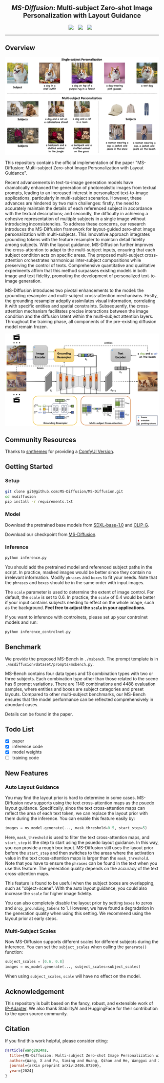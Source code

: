 ## <div align="center"> <i>MS-Diffusion</i>: Multi-subject Zero-shot Image Personalization with Layout Guidance </div>

<div align="center">

  <a href="https://MS-Diffusion.github.io"><img src="https://img.shields.io/static/v1?label=Project%20Page&message=GitHub&color=blue&logo=github"></a> &ensp;
  <a href="https://arxiv.org/abs/2406.07209"><img src="https://img.shields.io/static/v1?label=ArXiv&message=2406.07209&color=B31B1B&logo=arxiv"></a> &ensp;
  <a href="https://huggingface.co/doge1516/MS-Diffusion"><img src="https://img.shields.io/static/v1?label=Model Weights&message=HuggingFace&color=yellow"></a> &ensp;

</div>

---

## Overview

![example](imgs/teaser_new.png)

This repository contains the official implementation of the paper "MS-Diffusion: Multi-subject Zero-shot Image Personalization with Layout Guidance".

Recent advancements in text-to-image generation models have dramatically enhanced the generation of photorealistic images from textual prompts, leading to an increased interest in personalized text-to-image applications, particularly in multi-subject scenarios. However, these advances are hindered by two main challenges: firstly, the need to accurately maintain the details of each referenced subject in accordance with the textual descriptions; and secondly, the difficulty in achieving a cohesive representation of multiple subjects in a single image without introducing inconsistencies. To address these concerns, our research introduces the MS-Diffusion framework for layout-guided zero-shot image personalization with multi-subjects. This innovative approach integrates grounding tokens with the feature resampler to maintain detail fidelity among subjects. With the layout guidance, MS-Diffusion further improves the cross-attention to adapt to the multi-subject inputs, ensuring that each subject condition acts on specific areas. The proposed multi-subject cross-attention orchestrates harmonious inter-subject compositions while preserving the control of texts. Comprehensive quantitative and qualitative experiments affirm that this method surpasses existing models in both image and text fidelity, promoting the development of personalized text-to-image generation.

MS-Diffusion introduces two pivotal enhancements to the model: the grounding resampler and multi-subject cross-attention mechanisms. Firstly, the grounding resampler adeptly assimilates visual information, correlating it with specific entities and spatial constraints. Subsequently, the cross-attention mechanism facilitates precise interactions between the image condition and the diffusion latent within the multi-subject attention layers. Throughout the training phase, all components of the pre-existing diffusion model remain frozen.

![model](imgs/overall.png)

## Community Resources

Thanks to [smthemex](https://github.com/smthemex) for providing a [ComfyUI Version](https://github.com/smthemex/ComfyUI_MS_Diffusion).

## Getting Started

### Setup

```bash
git clone git@github.com:MS-Diffusion/MS-Diffusion.git
cd msdiffusion
pip install -r requirements.txt
```

### Model

Download the pretrained base models from [SDXL-base-1.0](https://huggingface.co/stabilityai/stable-diffusion-xl-base-1.0) and [CLIP-G](https://huggingface.co/laion/CLIP-ViT-bigG-14-laion2B-39B-b160k).

Download our checkpoint from [MS-Diffusion](https://huggingface.co/doge1516/MS-Diffusion).

### Inference

```bash
python inference.py
```

You should add the pretrained model and referenced subject paths in the script. In practice, masked images would be better since they contain no irrelevant information. Modify `phrases` and `boxes` to fit your needs. Note that the `phrases` and `boxes` should be in the same order with input images.

The `scale` parameter is used to determine the extent of image control. For default, the `scale` is set to 0.6. In practice, the `scale` of 0.4 would be better if your input contains subjects needing to effect on the whole image, such as the background. **Feel free to adjust the `scale` in your applications.**

If you want to inference with controlnets, please set up your controlnet models and run:

```bash
python inference_controlnet.py
```

## Benchmark

We provide the proposed MS-Bench in `./msbench`. The prompt template is in `./msdiffusion/dataset/prompts/msbench.py`.

MS-Bench contains four data types and 13 combination types with two or three subjects. Each combination type other than those related to the scene has 6 prompt variations. There are 1148 combinations and 4488 evaluation samples, where entities and boxes are subject categories and preset layouts. Compared to other multi-subject benchmarks, our MS-Bench ensures that the model performance can be reflected comprehensively in abundant cases.

Details can be found in the paper.

## Todo List

- [x] paper
- [x] inference code
- [x] model weights
- [ ] training code

## New Features

### Auto Layout Guidance

You may find the layout prior is hard to determine in some cases. MS-Diffusion now supports using the text cross-attention maps as the psuedo layout guidance. Specifically, since the text cross-attention maps can reflect the area of each text token, we can replace the layout prior with them during the inference. You can enable this feature easily by:

```python
images = ms_model.generate(..., mask_threshold=0.5, start_step=5)
```

Here, `mask_threshold` is used to filter the text cross-attention maps, and `start_step` is the step to start using the psuedo layout guidance. In this way, you can provide a rough box input. MS-Diffusion still uses the layout prior before the `start_step` and then switches to the areas where the activation value in the text cross-attention maps is larger than the `mask_threshold`. Note that you have to ensure the `phrases` can be found in the text when you use this feature. The generation quality depends on the accuracy of the text cross-attention maps.

This feature is found to be useful when the subject boxes are overlapping, such as "object+scene". With the auto layout guidance, you could also increase the `scale` for higher image fidelity.

You can also completely disable the layout prior by setting `boxes` to zeros and `drop_grounding_tokens` to 1. However, we have found a degradation in the generation quality when using this setting. We recommend using the layout prior at early steps.

### Multi-Subject Scales

Now MS-Diffusion supports different scales for different subjects during the inference. You can set the `subject_scales` when calling the `generate()` function:

```python
subject_scales = [0.6, 0.8]
images = ms_model.generate(..., subject_scales=subject_scales)
```

When using `subject_scales`, `scale` will have no effect on the model.

## Acknowledgement

This repository is built based on the fancy, robust, and extensible work of [IP-Adapter](https://github.com/tencent-ailab/IP-Adapter). We also thank StabilityAI and HuggingFace for their contribution to the open source community.

## Citation

If you find this work helpful, please consider citing:

```bibtex
@article{wang2024ms,
  title={MS-Diffusion: Multi-subject Zero-shot Image Personalization with Layout Guidance},
  author={Wang, X and Fu, Siming and Huang, Qihan and He, Wanggui and Jiang, Hao},
  journal={arXiv preprint arXiv:2406.07209},
  year={2024}
}
```
